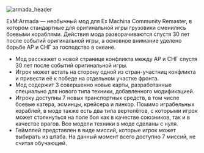 ![armada_header](https://github.com/lyokhatankist/exm-armada/assets/46862904/fa2423ed-07a6-4cdc-ad4f-38bc31dfd449)

ExM:Armada — необычный мод для Ex Machina Community Remaster, в котором стандартные для оригинальной игры грузовики сменились боевыми кораблями. Действия мода разворачиваются спустя 30 лет после событий оригинальной игры, а основное внимание уделено борьбе АР и СНГ за господство в океане. 

- Мод расскажет о новой странице конфликта между АР и СНГ спустя 30 лет после событий оригинальной игры.
- Игрок может встать на сторону одной из стран-участниц конфликта и привести её к победе на отдельном участке фронта.
- Мод содержит 3 совершенно новые карты, разработанные специально для нового типа техники, добавленного модификацией.
- Игроку доступны 7 новых транспортных средств, в том числе боевые катера, эсминцы, крейсера и линкор. Помимо играбельных кораблей, в моде также есть два типа вертолётов, с которыми игрок может столкнуться на поле боя как в качестве союзников, так и в качестве врагов. Все модели техники в моде сделаны с нуля.
- Геймплей представлен в виде миссий, которые игрок может выбирать из штаба. На данный момент всего доступно 7 миссий, не считая обучающей.
